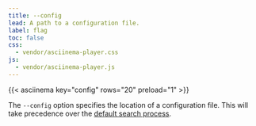 ```yaml
---
title: --config
lead: A path to a configuration file.
label: flag
toc: false
css:
  - vendor/asciinema-player.css
js:
  - vendor/asciinema-player.js
---
```


{{< asciinema key="config" rows="20" preload="1" >}}

The `--config` option specifies the location of a configuration file. This will
take precedence over the [default search process][1].

[1]: /docs/topics/config/#search-process
